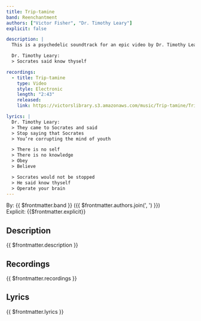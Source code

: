 ```yaml
---
title: Trip-tamine
band: Reenchantment
authors: ["Victor Fisher", "Dr. Timothy Leary"]
explicit: false

description: |
  This is a psychedelic soundtrack for an epic video by Dr. Timothy Leary.

  Dr. Timothy Leary:
  > Socrates said know thyself

recordings:
  - title: Trip-tamine
    type: Video
    style: Electronic
    length: "2:43"
    released: 
    link: https://victorslibrary.s3.amazonaws.com/music/Trip-tamine/Trip-tamine.mp4

lyrics: |
  Dr. Timothy Leary:
  > They came to Socrates and said
  > Stop saying that Socrates
  > You’re corrupting the mind of youth

  > There is no self
  > There is no knowledge
  > Obey
  > Believe

  > Socrates would not be stopped
  > He said know thyself
  > Operate your brain
---
```


By: {{ $frontmatter.band }} ({{ $frontmatter.authors.join(', ') }})  
Explicit: {{$frontmatter.explicit}}

## Description

<vue-markdown>{{ $frontmatter.description }}</vue-markdown>

## Recordings

{{ $frontmatter.recordings }}

## Lyrics

<vue-markdown>{{ $frontmatter.lyrics }}</vue-markdown>

